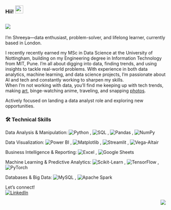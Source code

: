 

### Hii! <img src="https://emojis.slackmojis.com/emojis/images/1536351075/4594/blob-wave.gif" width="25"/>

##  <img src="https://readme-typing-svg.demolab.com?font=Fira+Code&pause=1000&color=16F7AA&width=435&lines=Ex+Data+Analyst+%40+Foliage+Outdoors;MSc+Data+Science+%40+UoN+(Merit);3x+Google+Certified+Professional;Data+Scientist;AI+Enthusiast"/>

I’m Shreeya—data enthusiast, problem-solver, and lifelong learner, currently based in London. <br/> 

I recently recently earned my MSc in Data Science at the University of Nottingham, building on my Engineering degree in Information Technology from MIT, Pune. I’m all about digging into data, finding trends, and using insights to tackle real-world problems. With experience in both data analytics, machine learning, and data science projects, I’m passionate about AI and tech and constantly working to sharpen my skills. <br/>
When I’m not working with data, you’ll find me keeping up with tech trends, making [art](https://www.tumblr.com/blog/sketchink), binge-watching anime, traveling, and snapping [photos](https://www.instagram.com/shreeya.k___/).

Actively focused on landing a data analyst role and exploring new opportunities. <br/>

 
### 🛠️ Technical Skills   <br/> 

Data Analysis & Manipulation:  ![Python](https://img.shields.io/badge/-Python-black?logo=python&logoColor=white) ,  ![SQL](https://img.shields.io/badge/-SQL-black?logo=mysql&logoColor=white) ,  ![Pandas](https://img.shields.io/badge/-Pandas-black?logo=pandas&logoColor=white) ,  ![NumPy](https://img.shields.io/badge/-NumPy-black?logo=numpy&logoColor=white)  

Data Visualization: ![Power BI](https://img.shields.io/badge/-Power%20BI-black?logo=powerbi&logoColor=white) ,  ![Matplotlib](https://img.shields.io/badge/-Matplotlib-black?logo=plotly&logoColor=white) , ![Streamlit](https://img.shields.io/badge/-Streamlit-black?logo=streamlit&logoColor=white) , ![Vega-Altair](https://img.shields.io/badge/-Vega%20Altair-black?logo=vega&logoColor=white)  

Business Intelligence & Reporting:  ![Excel](https://img.shields.io/badge/-Excel-black?logo=microsoftexcel&logoColor=white) , ![Google Sheets](https://img.shields.io/badge/-Google%20Sheets-black?logo=googlesheets&logoColor=white)  

Machine Learning & Predictive Analytics: ![Scikit-Learn](https://img.shields.io/badge/-Scikit--Learn-black?logo=scikitlearn&logoColor=white) , ![TensorFlow](https://img.shields.io/badge/-TensorFlow-black?logo=tensorflow&logoColor=white) , ![PyTorch](https://img.shields.io/badge/-PyTorch-black?logo=pytorch&logoColor=white)  


Databases & Big Data: ![MySQL](https://img.shields.io/badge/-MySQL-black?logo=mysql&logoColor=white) , ![Apache Spark](https://img.shields.io/badge/-Apache%20Spark-black?logo=apachespark&logoColor=white)  





Let’s connect!  <br/> 
[<img alt="LinkedIn" src="https://img.shields.io/badge/LinkedIn-%23003B1F.svg?&style=for-the-badge&logo=LinkedIn&logoColor=white" />](https://www.linkedin.com/in/shreeyakumbhoje/)


<img src="https://vbr.nathanchung.dev/badge?page_id=Shriyaak.Shriyaak&color=16F7AA" style="float: right;"/>


